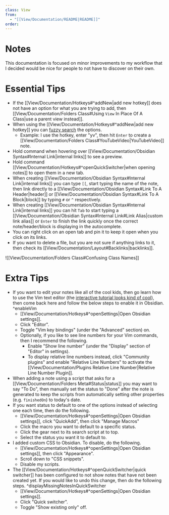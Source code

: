 ```yaml
---
class: View
from:
  - "[[View/Documentation/README|README]]"
order:
---
```

# Notes

This documentation is focused on minor improvements to my workflow that I decided would be nice for people to not have to discover on their own.

# Essential Tips

* If the [[View/Documentation/Hotkeys#^addNew|add new hotkey]] does not have an option for what you are trying to add, then [[View/Documentation/Folders Class#Using `View` In Place Of A Class|use a parent view instead]].
* When using the [[View/Documentation/Hotkeys#^addNew|add new hotkey]] you can [fuzzy search](https://en.wikipedia.org/wiki/Approximate_string_matching) the options.
    * Example: I use the hotkey, enter "yv", then hit `Enter` to create a [[View/Documentation/Folders Class#YouTubeVideo|YouTubeVideo]] note.
* Hold command when hovering over [[View/Documentation/Obsidian Syntax#Internal Link|internal links]] to see a preview.
* Hold command [[View/Documentation/Hotkeys#^openQuickSwitcher|when opening notes]] to open them in a new tab.
* When creating [[View/Documentation/Obsidian Syntax#Internal Link|internal links]] you can type `[[`, start typing the name of the note, then link directly to a [[View/Documentation/Obsidian Syntax#Link To A Header|header]] or [[View/Documentation/Obsidian Syntax#Link To A Block|block]] by typing `#` or `^` respectively.
* When creating [[View/Documentation/Obsidian Syntax#Internal Link|internal links]] you can hit `Tab` to start typing a [[View/Documentation/Obsidian Syntax#Internal Link#Link Alias|custom link alias]] or `Enter` to finish the link quickly once the correct note/header/block is displaying in the autocomplete.
* You can right click on an open tab and pin it to keep it open when you click on its links.
* If you want to delete a file, but you are not sure if anything links to it, then check its [[View/Documentation/Layout#Backlinks|backlinks]].

![[View/Documentation/Folders Class#Confusing Class Names]]

# Extra Tips

- If you want to edit your notes like all of the cool kids, then go learn how to use the Vim text editor (the [interactive tutorial looks kind of cool](https://www.openvim.com)), then come back here and follow the below steps to enable it in Obsidian. ^enableVim
    - [[View/Documentation/Hotkeys#^openSettings|Open Obsidian settings]].
    - Click "Editor".
    - Toggle "Vim key bindings" (under the "Advanced" section) on.
    - Optionally, if you like to see line numbers for your Vim commands, then I recommend the following.
        - Enable "Show line number" (under the "Display" section of "Editor" in settings).
        - To display relative line numbers instead, click "Community plugins" and enable "Relative Line Numbers" to activate the [[View/Documentation/Plugins Relative Line Number|Relative Line Number Plugin]].
- When adding a note using a script that asks for a [[View/Documentation/Folders Meta#Status|status]] you may want to say "To Do", then manually set the status to "Done" after the note is generated to keep the scripts from automatically setting other properties (e.g. `finishedOn`) to today's date.
- If you want status to default to one of the options instead of selecting one each time, then do the following.
    - [[View/Documentation/Hotkeys#^openSettings|Open Obsidian settings]], click "QuickAdd", then click "Manage Macros"
    - Click the macro you want to default to a specific status.
    - Click the gear next to its search script at to top.
    - Select the status you want it to default to.
- I added custom CSS to Obsidian. To disable, do the following.
    - [[View/Documentation/Hotkeys#^openSettings|Open Obsidian settings]], then click "Appearance".
    - Scroll down to "CSS snippets".
    - Disable my scripts.
- The [[View/Documentation/Hotkeys#^openQuickSwitcher|quick switcher]] has been configured to not show notes that have not been created yet. If you would like to undo this change, then do the following steps. ^displayMissingNotesInQuickSwitcher
    - [[View/Documentation/Hotkeys#^openSettings|Open Obsidian settings]].
    - Click "Quick switcher".
    - Toggle "Show existing only" off.
